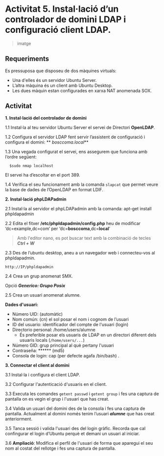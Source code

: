 <!-- notoc -->

# Activitat 5. Instal·lació d’un controlador de domini LDAP i configuració client LDAP.

> imatge

## Requeriments

Es pressuposa que disposeu de dos màquines virtuals:
* Una d'elles és un servidor Ubuntu Server.
* L’altra màquina és un client amb Ubuntu Desktop.
* Les dues màquin estan configurades en xarxa NAT anomenada SOX.

## Activitat

**1. Instal·lació del controlador de domini**

  1.1 Instal·la al teu servidor Ubuntu Server el servei de Directori **OpenLDAP**.

  1.2 Configura el servidor LDAP fent servir l’assistent de configuració i configura el domini: ** _bosccoma.local_**

  1.3 Una vegada configurat el servei, ens assegurem que funciona amb l’ordre següent:

```
  $sudo nmap localhost
``` 

  El servei ha d’escoltar en el port 389.

  1.4 Verifica el seu funcionament amb la comanda `slapcat` que permet veure la base de dades de l’OpenLDAP en format LDIF. 

**2. Instal·lació phpLDAPadmin**

  2.1 Instal·la al servidor el phpLDAPadmin amb la comanda:
apt-get install phpldapadmin

  2.2 Edita el fitxer **/etc/phpldapadmin/config.php** heu de modificar ‘dc=example,dc=com’ per ‘dc=**bosccoma**,dc=**local**’
> Amb l'editor nano, es pot buscar text amb la combinació de tecles **_Ctrl + W_**

  2.3 Des de l’ubuntu desktop, aneu a un navegador web i connecteu-vos al phpldapadmin.

  `http://IP/phpldapadmin`

  2.4 Crea un grup anomenat SMX.

  Opció **_Generico: Grupo Posix_**

  2.5 Crea un usuari anomenat alumne.
	
  **Dades d'usuari:**
  * Número UID: (automàtic)
  * Nom común: (cn) el sol posar el nom i cognom de l’usuari
  * ID del usuario: identificador del compte de l'usuari (login)
  * Directorio personal: /home/users/alumne
    * És preferible posar els usuaris de LDAP en un directori diferent dels usuaris locals (`/home/users/...`)
  * Número GID: grup principal al què pertany l'usuari
  * Contraseña: \*\*\*\*\*\* (md5)
  * Consola de login: cap (per defecte agafa /bin/bash)
.

**3. Connectar el client al domini**

  3.1 Instal·la i configura el client LDAP.
  
  3.2 Configurar l'autenticació d'usuaris en el client.
  
  3.3 Executa les comandes `getent passwd` i `getent group` i fes una captura de pantalla on es vegin el grup i l'usuari que has creat.

  3.4 Valida un usuari del domini des de la consola i fes una captura de pantalla. Actualment al domini només tenim l’usuari **_alumne_** que has creat anteriorment.

  3.5 Tanca sessió i valida l'usuari des del login gràfic. Recorda que cal confingurar el login d’Ubuntu perquè et demani un usuari al iniciar.

3.6 **Ampliació**: Modifica el perfil de l'usuari de forma que aparegui el seu nom al costat del rellotge i fes una captura de pantalla.






